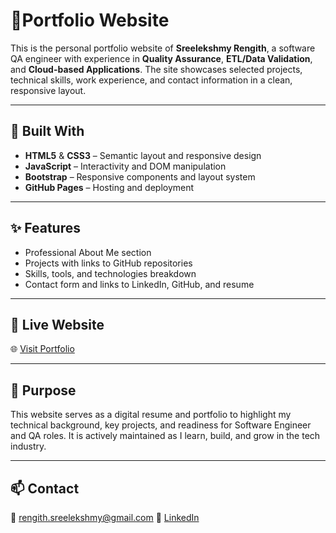 # 💼Portfolio Website

This is the personal portfolio website of **Sreelekshmy Rengith**, a software QA engineer with experience in **Quality Assurance**, **ETL/Data Validation**, and **Cloud-based Applications**. The site showcases selected projects, technical skills, work experience, and contact information in a clean, responsive layout.

---

## 🔧 Built With

- **HTML5** & **CSS3** – Semantic layout and responsive design
- **JavaScript** – Interactivity and DOM manipulation
- **Bootstrap** – Responsive components and layout system
- **GitHub Pages** – Hosting and deployment

---

## ✨ Features

- Professional About Me section
- Projects with links to GitHub repositories
- Skills, tools, and technologies breakdown
- Contact form and links to LinkedIn, GitHub, and resume
---

## 🚀 Live Website

🌐 [Visit Portfolio](https://sreelekshmyrengith.github.io/Professional-Portfolio/)

---

## 📌 Purpose

This website serves as a digital resume and portfolio to highlight my technical background, key projects, and readiness for Software Engineer and QA roles. It is actively maintained as I learn, build, and grow in the tech industry.

---

## 📫 Contact

📧 rengith.sreelekshmy@gmail.com
🔗 [LinkedIn](https://www.linkedin.com/in/srengith/)  

